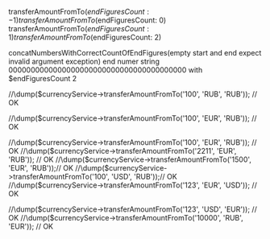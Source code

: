 transferAmountFromTo($endFiguresCount: -1)
transferAmountFromTo($endFiguresCount: 0)
transferAmountFromTo($endFiguresCount: 1)
transferAmountFromTo($endFiguresCount: 2)

concatNumbersWithCorrectCountOfEndFigures(empty start and end expect invalid argument exception)
end numer string 0000000000000000000000000000000000000000 with $endFiguresCount 2

//\dump($currencyService->transferAmountFromTo('100', 'RUB', 'RUB')); // OK

//\dump($currencyService->transferAmountFromTo('100', 'EUR', 'RUB')); // OK

//\dump($currencyService->transferAmountFromTo('100', 'EUR', 'RUB')); // OK
//\dump($currencyService->transferAmountFromTo('2211', 'EUR', 'RUB')); // OK
//\dump($currencyService->transferAmountFromTo('1500', 'EUR', 'RUB'));// OK
//\dump($currencyService->transferAmountFromTo('100', 'USD', 'RUB'));// OK
//\dump($currencyService->transferAmountFromTo('123', 'EUR', 'USD')); // OK

//\dump($currencyService->transferAmountFromTo('123', 'USD', 'EUR')); // OK
//\dump($currencyService->transferAmountFromTo('10000', 'RUB', 'EUR')); // OK
